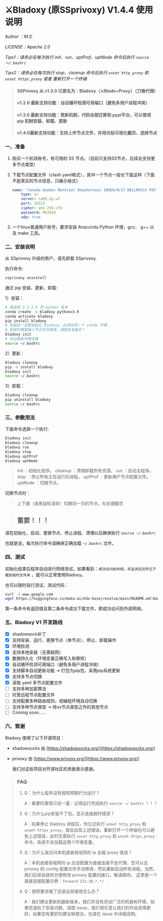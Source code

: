 # ⚔️Bladoxy (原SSprivoxy) V1.4.4 使用说明

Author *：M.S.*

*LICENSE：Apache 2.0*

*Tips1：请务必在每次执行 init、run、uptProf、uptNode 命令后执行 ```source ～/.bashrc```*

*Tips2：请务必在每次执行 stop、cleanup 命令后执行 ```unset http_proxy``` 和 ```unset https_proxy``` 或者 重新打开一个终端*



> #### SSPrivoxy 从 v1.3.0 已更名为：Bladoxy（⚔️Blade+Proxy）（刀锋代理）
> #### v1.2.0 最新支持功能：自动循环检测可用端口（避免多用户进程冲突）
>
> #### v1.3.0 最新支持功能：更新机制，代码全部迁移到 pypi平台，可以使用 pip 机制安装、卸载、更新
>
> #### v1.4.0最新支持功能：支持上传节点文件，并用光标可视化翻页、选择节点



### 一、准备

1. 购买一个机场账号，有可用的 SS 节点。（目前只支持SS节点，后续会支持更多节点类型）
2. 下载节点配置文件（clash yaml格式），其中一个节点一般长下面这样（下面不是真实的节点信息，只展示格式）

    ```yaml
    name: 'Canada Quebec Montreal Beauharnois 10GE0/0/27 DELLR6515 F05'
        type: ss
        server: ca05.kp.wf
        port: 19313
        cipher: aes-256-cfb
        password: MG34Sd
        udp: true
    ```
3. 一个linux普通用户账号，要求安装 Anaconda Python 环境，gcc、 g++ 以及 make 工具。

### 二、安装说明

从 SSprivoxy 升级的用户，请先卸载 SSprivoxy.

执行命令:

```bash 
ssprivoxy uninstall
```

通过 pip 安装、更新、卸载:

1）安装：

```bash
# 请选择 3.5-3.9 的 python 版本
conda create -n bladoxy python=3.9
conda activate bladoxy
pip install bladoxy
# 安装后一定要初始化 Bladoxy，必须在同一个 conda 环境
# 安装时需要输入节点文件路径，请提前准备好！
bladoxy init
# 务必刷新环境变量
source ~/.bashrc
```

2）更新：

```bash
bladoxy cleanup
pip -U install bladoxy
bladoxy init
source ~/.bashrc
```

3）卸载：

```bash
bladoxy cleanup
pip uninstall bladoxy
source ~/.bashrc
```

### 三、参数用法

下面命令选择一个执行:

```bash
bladoxy init
bladoxy cleanup
bladoxy run
bladoxy stop
bladoxy uptProf
bladoxy uptNode
```

> init ：初始化程序。
> cleanup ：清理卸载所有资源。
> run ：启动主程序。
> stop ：停止所有正在运行的进程。
> uptProf ：更新用户节点配置文件。
> uptNode ：切换节点。

切换节点时：

> 上下键（或者鼠标滚轮）切换同一页的节点，左右键翻页



> ## **重要！！！**

请在初始化、启动、更换节点、停止进程、清理以后确保执行 ```source ~/.bashrc``` 

也就是说，每次执行命令请确保正确加载 ```~/.bashrc``` 文件。

### 四、测试

初始化结束后程序自动进行网络测试，如果看到：`成功访问到外网，并且测试文件已下载到临时文件夹` ，就可以正常使用Bladoxy。

也可以随时自行测试，测试代码：

```bash
curl -I www.google.com
wget https://huggingface.co/moka-ai/m3e-base/resolve/main/README.md?download=true
```

第一条命令有返回值且第二条命令成功下载文件，即成功访问到外部网络。

### 五、Bladoxy V1 开发路线

- [x] shadowsock补丁
- [x] 支持安装、运行、更换节点（单节点）、停止、卸载操作
- [x] 环境检测
- [x] 支持本地安装（无需联网）
- [x] 数据持久化（环境变量正确写入和移除）
- [x] 自动循环检测可用端口（避免多用户进程冲突）
- [x] 支持脚本自动更新功能 -> 打包为pip包，采用pip系统更新
- [x] 支持多节点切换
- [x] 读取 yaml 多节点配置文件
- [ ] 支持多种加密算法
- [ ] 托管远程节点配置文件
- [ ] 支持配置多种路由规则，视编程环境自动切换
- [ ] 支持多种节点类型 -> 除ss节点类型之外的其他节点
- [ ] Coming soon……

### 六、致谢

Bladoxy 使用了以下开源项目：
- shadowsocks 由 [https://shadowsocks.org/](https://shadowsocks.org/)

- privoxy 由 [https://www.privoxy.org/](https://www.privoxy.org/)

  我们对这些项目对开源社区的贡献表示感谢。

> ### FAQ
>
> 1. Q：为什么程序没有按照预期行为运行？
>
>    A：重要的事情只说一遍：记得运行完成执行 ```source ~/.bashrc``` ！！！
>
> 2. Q：为什么pip安装不了包，显示连接超时错误？
>
>    A：如果停止 bladoxy 进程后，你忘记执行 ```unset http_proxy``` 和 ```unset https_proxy```，就会出现上述错误。重新打开一个终端也可以避免上述错误，此时无需执行  ```unset http_proxy``` 和 ```unset https_proxy```命令，系统不会加载这两个环境变量。
>
> 3. Q：为什么我访问本机或者局域网的 ip 会报 proxy 错误？
> 
>    A：本机或者局域网的 ip 应该配置为直接连接不走代理，您可以去 privoxy 的 config 配置文件手动修改，然后重新启动所有进程。当然，我们后续会提供方便修改 privoxy 配置的接口，敬请期待。
>    这里是一个直接连接配置示例：```forward 222.20.*.*/ .```
>
> 4. Q：按照要求做了还是出现报错怎么办？
>
>    A：我们建议更新到最新版本。我们并没有测试广泛的机器和环境，如果您遇到了安装问题，请提 issue，我们很乐意让我们的作品变得更好。如果您有更好的建议和想法，也请在 issue 中详细说明。

